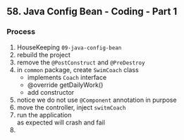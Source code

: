 ## 58. Java Config Bean - Coding - Part 1

### Process 
1. HouseKeeping `09-java-config-bean`
2. rebuild the project
3. remove the `@PostConstruct` and `@PreDestroy`
4. in `common` package, create `SwimCoach` class
   * implements `Coach` interface
   * @override getDailyWork()
   * add constructor
5. notice we do not use `@Component` annotation in purpose
6. move the controller, inject `switmCoach`
7. run the application  
as expected will crash and fail
8. 